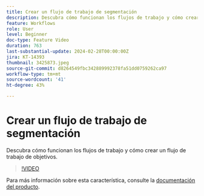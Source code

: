 ```yaml
---
title: Crear un flujo de trabajo de segmentación
description: Descubra cómo funcionan los flujos de trabajo y cómo crear un flujo de trabajo de objetivos.
feature: Workflows
role: User
level: Beginner
doc-type: Feature Video
duration: 763
last-substantial-update: 2024-02-28T00:00:00Z
jira: KT-14393
thumbnail: 3425873.jpeg
source-git-commit: d8264549fbc342889992378fa51dd0759262ca97
workflow-type: tm+mt
source-wordcount: '41'
ht-degree: 43%

---
```



# Crear un flujo de trabajo de segmentación

Descubra cómo funcionan los flujos de trabajo y cómo crear un flujo de trabajo de objetivos.

>[!VIDEO](https://video.tv.adobe.com/v/3425873/?learn=on)


Para más información sobre esta característica, consulte la [documentación del producto](https://experienceleague.adobe.com/docs/campaign-web/v8/wf/gs-workflows.html).
